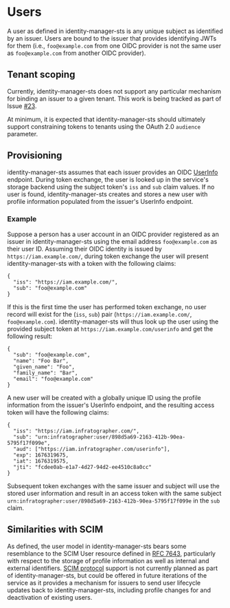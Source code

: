# Users

A user as defined in identity-manager-sts is any unique subject as identified by an issuer. Users are bound to the issuer that provides identifying JWTs for them (i.e., `foo@example.com` from one OIDC provider is not the same user as `foo@example.com` from another OIDC provider).

## Tenant scoping

Currently, identity-manager-sts does not support any particular mechanism for binding an issuer to a given tenant. This work is being tracked as part of Issue [#23][issue-23].

At minimum, it is expected that identity-manager-sts should ultimately support constraining tokens to tenants using the OAuth 2.0 `audience` parameter.

[issue-23]: https://github.com/infratographer/identity-manager-sts/issues/23

## Provisioning

identity-manager-sts assumes that each issuer provides an OIDC [UserInfo][userinfo] endpoint. During token exchange, the user is looked up in the service's storage backend using the subject token's `iss` and `sub` claim values. If no user is found, identity-manager-sts creates and stores a new user with profile information populated from the issuer's UserInfo endpoint.

### Example

Suppose a person has a user account in an OIDC provider registered as an issuer in identity-manager-sts using the email address `foo@example.com` as their user ID. Assuming their OIDC identity is issued by `https://iam.example.com/`, during token exchange the user will present identity-manager-sts with a token with the following claims:

```
{
  "iss": "https://iam.example.com/",
  "sub": "foo@example.com"
}
```

If this is the first time the user has performed token exchange, no user record will exist for the (`iss`, `sub`) pair (`https://iam.example.com/`, `foo@example.com`). identity-manager-sts will thus look up the user using the provided subject token at `https://iam.example.com/userinfo` and get the following result:

```
{
  "sub": "foo@example.com",
  "name": "Foo Bar",
  "given_name": "Foo",
  "family_name": "Bar",
  "email": "foo@example.com"
}
```

A new user will be created with a globally unique ID using the profile information from the issuer's UserInfo endpoint, and the resulting access token will have the following claims:

```
{
  "iss": "https://iam.infratographer.com/",
  "sub": "urn:infratographer:user/898d5a69-2163-412b-90ea-5795f17f099e",
  "aud": ["https://iam.infratographer.com/userinfo"],
  "exp": 1676319675,
  "iat": 1676319575,
  "jti": "fcdee0ab-e1a7-4d27-94d2-ee4510c8a0cc"
}
```

Subsequent token exchanges with the same issuer and subject will use the stored user information and result in an access token with the same subject `urn:infratographer:user/898d5a69-2163-412b-90ea-5795f17f099e` in the `sub` claim.

[userinfo]: https://openid.net/specs/openid-connect-core-1_0.html#UserInfo

## Similarities with SCIM

As defined, the user model in identity-manager-sts bears some resemblance to the SCIM User resource defined in [RFC 7643][rfc-7643], particularly with respect to the storage of profile information as well as internal and external identifiers. [SCIM protocol][rfc-7644] support is not currently planned as part of identity-manager-sts, but could be offered in future iterations of the service as it provides a mechanism for issuers to send user lifecycle updates back to identity-manager-sts, including profile changes for and deactivation of existing users.

[rfc-7643]: https://www.rfc-editor.org/rfc/rfc7643#section-4.1
[rfc-7644]: https://www.rfc-editor.org/rfc/rfc7644
